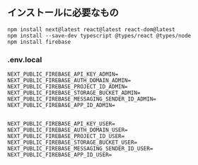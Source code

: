 <h2>インストールに必要なもの</h2>
<code>npm install next@latest react@latest react-dom@latest
npm install --save-dev typescript @types/react @types/node
npm install firebase
</code>

<h3>.env.local</h3>
<code>NEXT_PUBLIC_FIREBASE_API_KEY_ADMIN=
NEXT_PUBLIC_FIREBASE_AUTH_DOMAIN_ADMIN=
NEXT_PUBLIC_FIREBASE_PROJECT_ID_ADMIN=
NEXT_PUBLIC_FIREBASE_STORAGE_BUCKET_ADMIN=
NEXT_PUBLIC_FIREBASE_MESSAGING_SENDER_ID_ADMIN=
NEXT_PUBLIC_FIREBASE_APP_ID_ADMIN=
<br>
NEXT_PUBLIC_FIREBASE_API_KEY_USER=
NEXT_PUBLIC_FIREBASE_AUTH_DOMAIN_USER=
NEXT_PUBLIC_FIREBASE_PROJECT_ID_USER=
NEXT_PUBLIC_FIREBASE_STORAGE_BUCKET_USER=
NEXT_PUBLIC_FIREBASE_MESSAGING_SENDER_ID_USER=
NEXT_PUBLIC_FIREBASE_APP_ID_USER=
</code>
